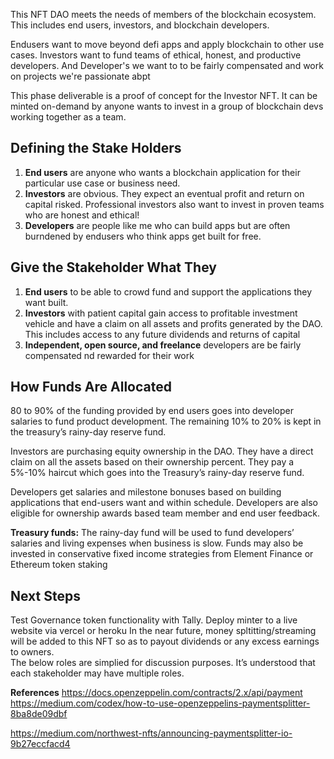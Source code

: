 This NFT DAO meets the needs of  members of the blockchain ecosystem. This includes end users, investors, and blockchain developers.  

Endusers want to move beyond defi apps and apply blockchain to other use cases. Investors want to fund teams of ethical, honest, and productive developers. And Developer's we want to to be fairly compensated and work on projects we're passionate abpt

This phase deliverable is a proof of concept for the Investor NFT.  It can be minted on-demand by anyone wants to invest in a group of blockchain devs working together as a team.  

## Defining the Stake Holders

1. **End users** are anyone who wants a blockchain application for their particular use case or business need.  
2. **Investors** are obvious. They expect an eventual profit and return on capital risked. Professional investors also want to invest in proven teams who are honest and ethical!
3.  **Developers** are people like me who can build apps but are often burndened by endusers who think apps get built for free.

## Give the Stakeholder What They

1. **End users** to be able to crowd fund and support the applications they want built.
2. **Investors** with patient capital gain access to profitable investment vehicle and have a claim on all assets and profits generated by the DAO. This includes access to any future dividends and returns of capital
3. **Independent, open source, and freelance** developers are be fairly compensated nd rewarded for their work

## How Funds Are Allocated

80 to 90% of the funding provided by end users goes into developer salaries to fund product development.  The remaining 10% to 20% is kept in the treasury’s rainy-day reserve fund.

Investors are purchasing equity ownership in the DAO. They have a direct claim on all the assets based on their ownership percent. They pay a 5%-10% haircut which goes into the Treasury’s rainy-day reserve fund.

Developers get salaries and milestone bonuses based on building applications that end-users want and within schedule. Developers are also eligible for ownership awards based team member and end user feedback.

**Treasury funds:** The rainy-day fund will be used to fund developers’ salaries and living expenses when business is slow. Funds may also be invested in conservative fixed income strategies from Element Finance or Ethereum  token staking

## Next Steps
Test Governance token functionality with Tally. Deploy minter to a live website via vercel or heroku
In the near future, money spltitting/streaming will be added to this NFT so as to payout dividends or any excess earnings to owners.  
The below roles are simplied for discussion purposes. It’s understood that each stakeholder may have multiple roles.



 **References**
https://docs.openzeppelin.com/contracts/2.x/api/payment
https://medium.com/codex/how-to-use-openzeppelins-paymentsplitter-8ba8de09dbf

https://medium.com/northwest-nfts/announcing-paymentsplitter-io-9b27eccfacd4

